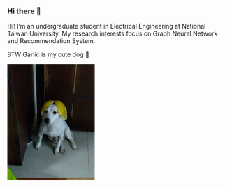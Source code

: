 ### Hi there 👋

Hi! I’m an undergraduate student in Electrical Engineering at National Taiwan University. My research interests focus on Graph Neural Network and Recommendation System.

BTW Garlic is my cute dog 🐶

<img src="images/Garlic.JPG" width="200"/>

<!--
Here are some ideas to get you started:

- 🔭 I’m currently working on ...
- 🌱 I’m currently learning ...
- 👯 I’m looking to collaborate on ...
- 🤔 I’m looking for help with ...
- 💬 Ask me about ...
- 📫 How to reach me: ...
- 😄 Pronouns: ...
- ⚡ Fun fact: ...
-->
